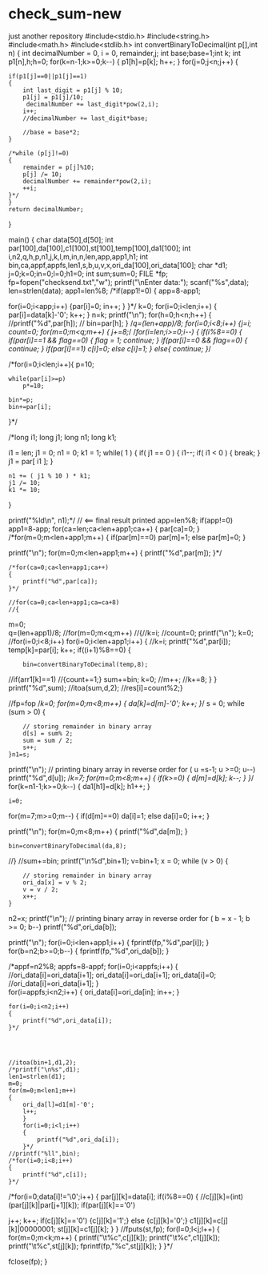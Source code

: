 # check_sum-new
just another repository
#include<stdio.h>
#include<string.h>
#include<math.h>
#include<stdlib.h>
int convertBinaryToDecimal(int p[],int n)
{
    int decimalNumber = 0, i = 0, remainder,j;
    int base;base=1;int k;
    int p1[n],h;h=0;
    for(k=n-1;k>=0;k--)
    {
    	p1[h]=p[k];
    	h++;
	}
	for(j=0;j<n;j++)
    {
	
	
	
	if(p1[j]==0||p1[j]==1)
    {
        int last_digit = p1[j] % 10;
        p1[j] = p1[j]/10;
         decimalNumber += last_digit*pow(2,i);
        i++;
        //decimalNumber += last_digit*base;
         
        //base = base*2;
    }

    /*while (p[j]!=0)
    {
        remainder = p[j]%10;
        p[j] /= 10;
        decimalNumber += remainder*pow(2,i);
        ++i;
    }*/
	}
    return decimalNumber;
}


main()
{
char data[50],d[50];
int par[100],da[100],c1[100],st[100],temp[100],da1[100];
int i,n2,q,h,p,n1,j,k,l,m,in,n,len,app,app1,h1;
int bin,ca,appf,appfs,len1,s,b,u,v,x,ori_da[100],ori_data[100];
char *d1;
j=0;k=0;in=0;l=0;h1=0;
int sum;sum=0;
FILE *fp;
fp=fopen("checksend.txt","w");
printf("\nEnter data:");
scanf("%s",data);
len=strlen(data);
app1=len%8;
/*if(app1!=0)
{
app=8-app1;

for(i=0;i<app;i++)
{par[i]=0;
in++;
}
}*/
k=0;
for(i=0;i<len;i++)
{
par[i]=data[k]-'0';
k++;
}
n=k;
printf("\n");
for(h=0;h<n;h++)
{
	//printf("%d",par[h]);
// bin=par[h];
}
/*q=(len+app)/8;
for(i=0;i<8;i++)
{j=i;
count=0;
for(m=0;m<q;m++)
{
j+=8;*/
/*for(i=len;i>=0;i--)
{
	if(i%8==0)
	{
				if(par[i]==1 && flag==0)
		{
			flag = 1;
			continue;
		}
		if(par[i]==0 && flag==0)
		{
			continue;
		}
		if(par[i]==1)
			c[i]=0;
		else
			c[i]=1;
	}
else{
	continue;
}*/

/*for(i=0;i<len;i++){
    p=10;

    while(par[i]>=p)
        p*=10;

    bin*=p;  
    bin+=par[i];
}*/

/*long i1;
long j1;
long n1;
long k1;

i1 = len;
j1 = 0;
n1 = 0;
k1 = 1;
while( 1 )
{
    if( j1 == 0 )
    {
        i1--;
        if( i1 < 0 )
        {
            break;
        }
        j1 = par[ i1 ];
    }

    n1 += ( j1 % 10 ) * k1;
    j1 /= 10;
    k1 *= 10;
}

printf("%ld\n", n1);*/ // <== final result printed
app=len%8;
if(app!=0)
app1=8-app;	
for(ca=len;ca<len+app1;ca++)
{
	par[ca]=0;
	}
/*for(m=0;m<len+app1;m++)
{
	if(par[m]==0)
	 par[m]=1;
	else
	 par[m]=0;
}

printf("\n");
	for(m=0;m<len+app1;m++)
	{
		printf("%d",par[m]);
	}*/
	
	
		
	/*for(ca=0;ca<len+app1;ca++)
	{
		printf("%d",par[ca]);
	}*/
	
	//for(ca=0;ca<len+app1;ca=ca+8)
	//{
	
	
	
	
m=0;	
	q=(len+app1)/8;
//for(m=0;m<q;m++)
//{//k=i;
//count=0;
printf("\n");
k=0;
//for(i=0;i<8;i++)
for(i=0;i<len+app1;i++)
{
	//k=i;
	printf("%d",par[i]);
	temp[k]=par[i];
	k++;
	if((i+1)%8==0)
	{
	
		bin=convertBinaryToDecimal(temp,8);
//if(arr1[k]==1)
//{count+=1;}
		sum+=bin;
		k=0;
//m++;
//k+=8;
	}
}
printf("%d",sum);
//itoa(sum,d,2);
//res[i]=count%2;}

//fp=fop
/*k=0;
for(m=0;m<8;m++)
{
	da[k]=d[m]-'0';
	k++;
}*/
 s = 0;
    while (sum > 0) {
 
        // storing remainder in binary array
        d[s] = sum% 2;
        sum = sum / 2;
        s++;
    }n1=s;
 printf("\n");
    // printing binary array in reverse order
    for ( u =s-1; u >=0; u--)
        printf("%d",d[u]);
/*k=7;
for(m=0;m<8;m++)
	{
		if(k>=0)
		{
			d[m]=d[k];
			k--;
		}
	}*/
	for(k=n1-1;k>=0;k--)
    {
    	da1[h1]=d[k];
    	h1++;
	}

	i=0;
for(m=7;m>=0;m--)
{
	if(d[m]==0)
	 da[i]=1;
	else
	 da[i]=0;
i++;
}

printf("\n");
	for(m=0;m<8;m++)
	{
		printf("%d",da[m]);
	}
	
	
	bin=convertBinaryToDecimal(da,8);
//}
//sum+=bin;
	printf("\n%d",bin+1);
	v=bin+1;
 x = 0;
    while (v > 0) {
 
        // storing remainder in binary array
        ori_da[x] = v % 2;
        v = v / 2;
        x++;
    }
n2=x;
 printf("\n");
    // printing binary array in reverse order
    for ( b = x - 1; b >= 0; b--)
        printf("%d",ori_da[b]);

printf("\n");
for(i=0;i<len+app1;i++)
{
	fprintf(fp,"%d",par[i]);
}
for(b=n2;b>=0;b--)
{
	fprintf(fp,"%d",ori_da[b]);
}


/*appf=n2%8;
appfs=8-appf;
for(i=0;i<appfs;i++)
{   
    //ori_data[i]=ori_data[i+1]; 
 	 ori_data[i]=ori_da[i+1];
	 ori_data[i]=0;
 	//ori_data[i]=ori_data[i+1];
}	
for(i=appfs;i<n2;i++)
{
	ori_data[i]=ori_da[in];
	in++;
	}	
	
	for(i=0;i<n2;i++)
	{
		printf("%d",ori_data[i]);
	}*/
	
	
	
	
	//itoa(bin+1,d1,2);
	/*printf("\n%s",d1);
	len1=strlen(d1);
	m=0;
	for(m=0;m<len1;m++)
	{
		ori_da[l]=d1[m]-'0';
		l++;
		}	
		for(i=0;i<l;i++)
		{
			printf("%d",ori_da[i]);
		}*/
	//printf("%ll",bin);
	/*for(i=0;i<8;i++)
	{
		printf("%d",c[i]);
	}*/


/*for(i=0;data[i]!='\0';i++)
{
par[j][k]=data[i];
if(i%8==0)
{
//c[j][k]=(int)(par[j][k]|par[j+1][k]);
if(par[j][k]=='0')

j++;
k++;
if(c[j][k]=='0')
{c[j][k]='1';}
else
{c[j][k]='0';}
c1[j][k]=c[j][k]|00000001;
st[j][k]=c1[j][k];
}
}
//fputs(st,fp);
for(l=0;l<j;l++)
{
	for(m=0;m<k;m++)
	{
		printf("\t%c",c[j][k]);
		printf("\t%c",c1[j][k]);
		printf("\t%c",st[j][k]);
		fprintf(fp,"%c",st[j][k]);
	}
}*/


fclose(fp);
}
